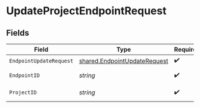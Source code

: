 # UpdateProjectEndpointRequest


## Fields

| Field                                                                        | Type                                                                         | Required                                                                     | Description                                                                  |
| ---------------------------------------------------------------------------- | ---------------------------------------------------------------------------- | ---------------------------------------------------------------------------- | ---------------------------------------------------------------------------- |
| `EndpointUpdateRequest`                                                      | [shared.EndpointUpdateRequest](../../models/shared/endpointupdaterequest.md) | :heavy_check_mark:                                                           | N/A                                                                          |
| `EndpointID`                                                                 | *string*                                                                     | :heavy_check_mark:                                                           | The endpoint ID                                                              |
| `ProjectID`                                                                  | *string*                                                                     | :heavy_check_mark:                                                           | The Neon project ID                                                          |